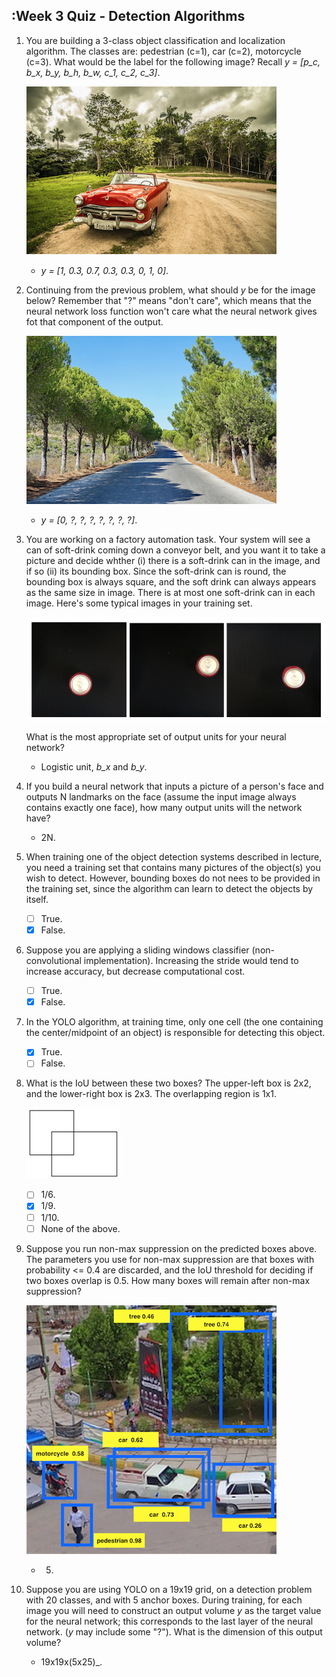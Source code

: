 ## :Week 3 Quiz - Detection Algorithms

1. You are building a 3-class object classification and localization algorithm.
The classes are: pedestrian (c=1), car (c=2), motorcycle (c=3). What would be
the label for the following image? Recall *y = [p_c, b_x, b_y, b_h, b_w, c_1,
c_2, c_3]*.

    ![car](images/car.png)

    - *y = [1, 0.3, 0.7, 0.3, 0.3, 0, 1, 0]*.

2. Continuing from the previous problem, what should *y* be for the image below?
Remember that "?" means "don't care", which means that the neural network loss
function won't care what the neural network gives fot that component of the
output.

    ![background](images/background.png)

    - *y = [0, ?, ?, ?, ?, ?, ?, ?]*.

3. You are working on a factory automation task. Your system will see a can of
soft-drink coming down a conveyor belt, and you want it to take a picture and
decide whther (i) there is a soft-drink can in the image, and if so (ii) its
bounding box. Since the soft-drink can is round, the bounding box is always
square, and the soft drink can always appears as the same size in image. There
is at most one soft-drink can in each image. Here's some typical images in your
training set.

    ![can](images/can.png)

    What is the most appropriate set of output units for your neural network?

    - Logistic unit, *b_x* and *b_y*.

4. If you build a neural network that inputs a picture of a person's face and
outputs N landmarks on the face (assume the input image always contains exactly
one face), how many output units will the network have?

    - 2N.

5. When training one of the object detection systems described in lecture, you
need a training set that contains many pictures of the object(s) you wish to
detect. However, bounding boxes do not nees to be provided in the training set,
since the algorithm can learn to detect the objects by itself.

    - [ ] True.
    - [x] False.

6. Suppose you are applying a sliding windows classifier (non-convolutional
implementation). Increasing the stride would tend to increase accuracy, but
decrease computational cost.

    - [ ] True.
    - [x] False.

7. In the YOLO algorithm, at training time, only one cell (the one containing
the center/midpoint of an object) is responsible for detecting this object.

    - [x] True.
    - [ ] False.

8. What is the IoU between these two boxes? The upper-left box is 2x2, and the
lower-right box is 2x3. The overlapping region is 1x1.

    ![iou](images/iou.png)

    - [ ] 1/6.
    - [x] 1/9.
    - [ ] 1/10.
    - [ ] None of the above.

9. Suppose you run non-max suppression on the predicted boxes above. The
parameters you use for non-max suppression are that boxes with probability <=
0.4 are discarded, and the IoU threshold for deciding if two boxes overlap is
0.5. How many boxes will remain after non-max suppression?

    ![nonmax](images/nonmax.png)

    - 5.

10. Suppose you are using YOLO on a 19x19 grid, on a detection problem with 20
classes, and with 5 anchor boxes. During training, for each image you will need
to construct an output volume *y* as the target value for the neural network;
this corresponds to the last layer of the neural network. (*y* may include some
"?"). What is the dimension of this output volume?

    - 19x19x(5x25)_.

